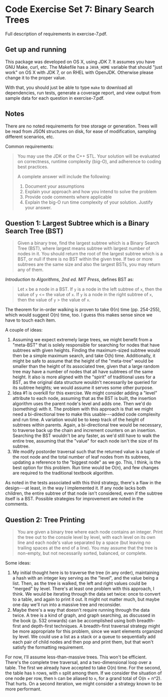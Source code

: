 Code Exercise Set 7: Binary Search Trees
========================================

Full description of requirements in exercise-7.pdf.


Get up and running
------------------

This package was developed on OS X, using JDK 7.
It assumes you have GNU Make, curl, etc. The Makefile
has a ``JAVA_HOME`` variable that should "just work"
on OS X with JDK 7, or on RHEL with OpenJDK. Otherwise
please change it to the proper value.

With that, you should just be able to type ``make``
to download all dependencies, run tests, generate a
coverage report, and view output from sample data
for each question in exercise-7.pdf.


Notes
-----

There are no noted requirements for tree storage or generation.
Trees will be read from JSON structures on disk, for
ease of modification, sampling different scenarios, etc.

Common requirements:

> You may use the JDK or the C++ STL. Your solution
> will be evaluated on correctness, runtime complexity (big-O),
> and adherence to coding best practices.
>
> A complete answer will include the following:
> 1. Document your assumptions
> 2. Explain your approach and how you intend to solve the problem
> 3. Provide code comments where applicable
> 4. Explain the big-O run time complexity of your solution.
>    Justify your answer.


Question 1: Largest Subtree which is a Binary Search Tree (BST)
---------------------------------------------------------------

> Given a binary tree, find the largest subtree which is a Binary Search
> Tree (BST), where largest means subtree with largest number of nodes in
> it. You should return the root of the largest subtree which is a BST, or
> null if there is no BST within the given tree. If two or more subtrees
> are the same size and also the largest BSTs, you may return any of them.

*Introduction to Algorithms, 2nd ed. MIT Press*, defines BST as:

> Let `x` be a node in a BST. If `y` is a node in
> the left subtree of `x`, then the
> value of `y` &lt;= the value of `x`. If `y` is a node
> in the right subtree of `x`, then the value of
> `y` &gt; the value of `x`.

The theorem for in-order walking is proven to take &Theta;(n) time
(pp. 254-255), which would suggest O(n) time, too. I guess this
makes sense since we have to touch each item.

A couple of ideas:

1. Assuming we expect extremely large trees, we might benefit
   from a "meta-BST" that is solely responsible for searching
   for nodes that have subtrees with given heights. Finding
   the maximum-sized subtree would then be a simple maximum
   search, and take O(h) time. Additionally, it might
   be safe to assume that the height of the "meta-tree" would
   be smaller than the height of its associated tree, given
   that a large random tree may have a number of nodes that all
   have subtrees of the same height. It also is more aligned with
   the "spirit" of traditional uses for a BST, as the original
   data structure wouldn't necessarily be queried for its subtree
   heights; we would assume it serves some other purpose.
2. Idea #1 is overkill for this exercise. We might consider
   adding a "level" attribute to each node, assuming that as
   the BST is built, the insertion algorithm uses the parent
   node's level and adds one. Then we'd do (something) with it.
   The problem with this approach is that we might need a
   bi-directional tree to make this usable---added code
   complexity and run time. A variation would be to keep
   track of the height of subtrees within parents. Again,
   a bi-directional tree would be necessary, to traverse
   back up the chain and increment counters on an insertion.
   Searching the BST wouldn't be any faster, as we'd still
   have to walk the entire tree, assuming that the
   "value" for each node isn't the size of its subtree.
3. We modify postorder traversal such that the returned
   value is a tuple of the root node and the total number
   of leaf nodes from its subtrees, updating a reference
   to the "biggest node" as we go. This, I think, is the
   best option for this problem. Run time would be O(n),
   and few changes are required to the traditional textbook
   algorithm.

As noted in the tests associated with this third strategy,
there's a flaw in the design---at least, in the way I
implemented it. If any node lacks both children, the entire
subtree of that node isn't considered, even if the subtree
itself is a BST. Possible strategies for improvement are
noted in the comments.


Question 2: Tree Printing
-------------------------

> You are given a binary tree where each node contains an integer. Print
> the tree out to the console level by level, with each level on its own
> line and each node's value separated by a space (but leaving no
> trailing spaces at the end of a line). You may assume that the tree is
> non-empty, but not necessarily sorted, balanced, or complete.

Some ideas:

1. My initial thought here is to traverse the tree (in any order),
   maintaining a hash with an integer key serving as the "level",
   and the value being a list. Then, as the tree is
   walked, the left and right values could be "merged" by level.
   There's at least one problem with this approach, I think.
   We would be iterating through the data set twice: once to convert
   to a table, and again to print it out. It might not matter
   much, but maybe one day we'll run into a massive tree and reconsider.
2. Maybe there's a way that doesn't require running through the data
   twice. A tree is a kind of graph, and graph searching, as discussed
   in the book (p. 532 onwards) can be accomplished using both
   breadth-first and depth-first techniques. A breadth-first traversal
   strategy might be more appropriate for this problem, since we want
   elements organized by level. We could use a list as a stack or a
   queue to sequentially add each pair of child nodes and then pop
   and print them, but that won't satisfy the formatting requirement.

For now, I'll assume less-than-massive trees. This won't be efficient.
There's the complete tree traversal, and a two-dimensional loop over a
table. The first we already have accepted to take O(n) time. For the
second, the table has `h` rows, with `n` split among them. If we consider
the situation of one node per row, then `h` can be aliased to `n`, for a
grand total of O(n + n^2). That hurts. On a second iteration, we might
consider a strategy known to be more performant.
